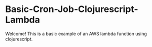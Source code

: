 # Basic-Cron-Job-Clojurescript-Lambda

Welcome! This is a basic example of an AWS lambda function using clojurescript.
